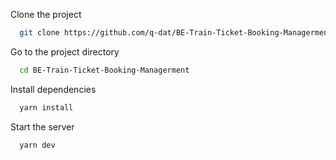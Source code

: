 Clone the project

```bash
  git clone https://github.com/q-dat/BE-Train-Ticket-Booking-Managerment.git
```

Go to the project directory

```bash
  cd BE-Train-Ticket-Booking-Managerment
```

Install dependencies

```bash
  yarn install
```

Start the server

```bash
  yarn dev
```
